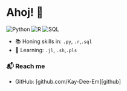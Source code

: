 
# Ahoj! 👋


![Python](https://img.shields.io/badge/Python-Intermediate-yellow)
![R](https://img.shields.io/badge/R-Intermediate-blue)
![SQL](https://img.shields.io/badge/SQL-Advanced-orange)

- 📚 Honing skills in: `.py`, `.r`,`.sql`
- 🌱 Learning: `.jl`, `.sh`,`.pls`

### 📬 Reach me

- GitHub: [github.com/Kay-Dee-Em][github]

<!--  - E-mail: klaudia.maruszak@gmail.com 

![Klaudia Maruszak's GitHub stats](https://github-readme-stats.vercel.app/api?username=Kay-Dee-Em&show_icons=true&hide_border=true)

[github]: https://github.com/Kay-Dee-Em

 -->
